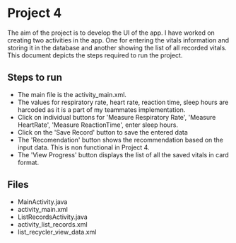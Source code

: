 
# Project 4


The aim of the project is to develop the UI of the app. I have worked on creating two activities in the app. One for entering the vitals information and storing it in the database and another showing the list of all recorded vitals. This document depicts the steps required to run the project.


## Steps to run
- The main file is the activity_main.xml.
- The values for respiratory rate, heart rate, reaction time, sleep hours are harcoded as it is a part of my teammates implementation.
- Click on individual buttons for 'Measure Respiratory Rate', 'Measure HeartRate', 'Measure ReactionTime', enter sleep hours.
- Click on the 'Save Record' button to save the entered data
- The 'Recomendation' button shows the recommendation based on the input data. This is non functional in Project 4.
- The 'View Progress' button displays the list of all the saved vitals in card format.


## Files
- MainActivity.java
- activity_main.xml
- ListRecordsActivity.java
- activity_list_records.xml
- list_recycler_view_data.xml